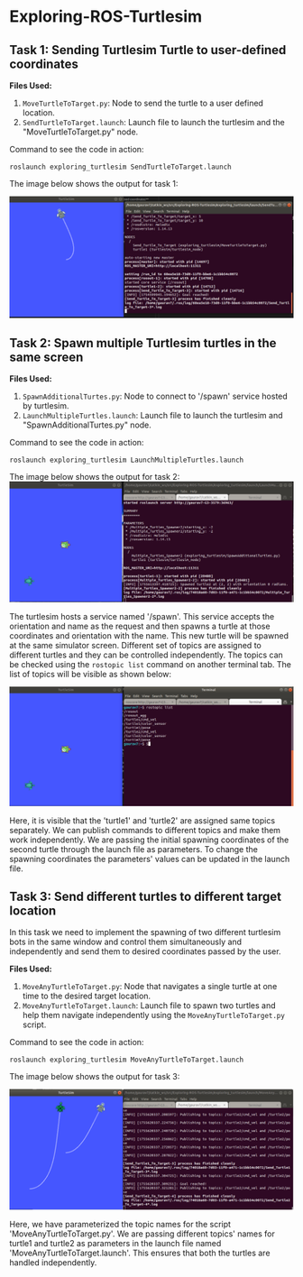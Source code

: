 # Exploring-ROS-Turtlesim

## **Task 1: Sending Turtlesim Turtle to user-defined coordinates**

**Files Used:**
1. `MoveTurtleToTarget.py`: Node to send the turtle to a user defined location.
2. `SendTurtleToTarget.launch`: Launch file to launch the turtlesim and the "MoveTurtleToTarget.py" node. 

Command to see the code in action:

```shell
roslaunch exploring_turtlesim SendTurtleToTarget.launch
```

The image below shows the output for task 1:

![image info](./exploring_turtlesim//imgs/task1.png)


## **Task 2: Spawn multiple Turtlesim turtles in the same screen**

**Files Used:**
1. `SpawnAdditionalTurtes.py`: Node to connect to '/spawn' service hosted by turtlesim. 
2. `LaunchMultipleTurtles.launch`: Launch file to launch the turtlesim and "SpawnAdditionalTurtes.py" node.

Command to see the code in action:

```shell
roslaunch exploring_turtlesim LaunchMultipleTurtles.launch
```

The image below shows the output for task 2:
![image info](./exploring_turtlesim//imgs/task2_1.png)

The turtlesim hosts a service named '/spawn'. This service accepts the orientation and name as the request and then spawns a turtle at those coordinates and orientation with the name. This new turtle will be spawned at the same simulator screen. Different set of topics are assigned to different turtles and they can be controlled independently. The topics can be checked using the `rostopic list` command on another terminal tab. The list of topics will be visible as shown below:

![image info](./exploring_turtlesim//imgs/task2_2.png)

Here, it is visible that the 'turtle1' and 'turtle2' are assigned same topics separately. We can publish commands to different topics and make them work independently. We are passing the initial spawning coordinates of the second turtle through the launch file as parameters. To change the spawning coordinates the parameters' values can be updated in the launch file. 


## **Task 3: Send different turtles to different target location**

In this task we need to implement the spawning of two different turtlesim bots in the same window and control them simultaneously and independently and send them to desired coordinates passed by the user. 

**Files Used:**
1. `MoveAnyTurtleToTarget.py`: Node that navigates a single turtle at one time to the desired target location. 
2. `MoveAnyTurtleToTarget.launch`: Launch file to spawn two turtles and help them navigate independently using the `MoveAnyTurtleToTarget.py` script.

Command to see the code in action:

```shell
roslaunch exploring_turtlesim MoveAnyTurtleToTarget.launch
```

The image below shows the output for task 3:

![image info](./exploring_turtlesim//imgs/task3_1.png)

Here, we have parameterized the topic names for the script 'MoveAnyTurtleToTarget.py'. We are passing different topics' names for turtle1 and turtle2 as parameters in the launch file named 'MoveAnyTurtleToTarget.launch'. This ensures that both the turtles are handled independently.